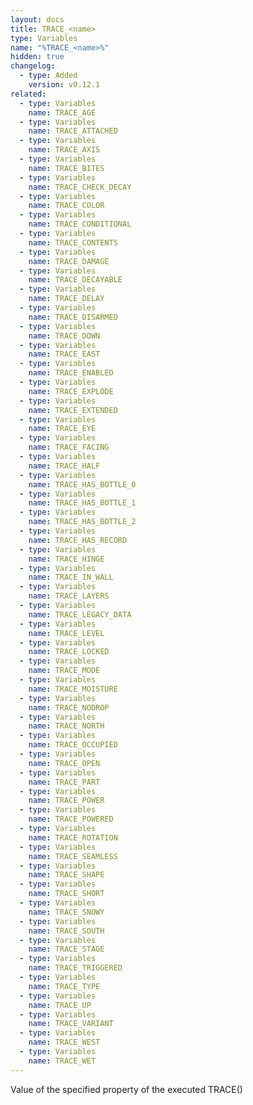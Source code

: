 ```yaml
---
layout: docs
title: TRACE_<name>
type: Variables
name: "%TRACE_<name>%"
hidden: true
changelog:
  - type: Added
    version: v0.12.1
related:
  - type: Variables
    name: TRACE_AGE
  - type: Variables
    name: TRACE_ATTACHED
  - type: Variables
    name: TRACE_AXIS
  - type: Variables
    name: TRACE_BITES
  - type: Variables
    name: TRACE_CHECK_DECAY
  - type: Variables
    name: TRACE_COLOR
  - type: Variables
    name: TRACE_CONDITIONAL
  - type: Variables
    name: TRACE_CONTENTS
  - type: Variables
    name: TRACE_DAMAGE
  - type: Variables
    name: TRACE_DECAYABLE
  - type: Variables
    name: TRACE_DELAY
  - type: Variables
    name: TRACE_DISARMED
  - type: Variables
    name: TRACE_DOWN
  - type: Variables
    name: TRACE_EAST
  - type: Variables
    name: TRACE_ENABLED
  - type: Variables
    name: TRACE_EXPLODE
  - type: Variables
    name: TRACE_EXTENDED
  - type: Variables
    name: TRACE_EYE
  - type: Variables
    name: TRACE_FACING
  - type: Variables
    name: TRACE_HALF
  - type: Variables
    name: TRACE_HAS_BOTTLE_0
  - type: Variables
    name: TRACE_HAS_BOTTLE_1
  - type: Variables
    name: TRACE_HAS_BOTTLE_2
  - type: Variables
    name: TRACE_HAS_RECORD
  - type: Variables
    name: TRACE_HINGE
  - type: Variables
    name: TRACE_IN_WALL
  - type: Variables
    name: TRACE_LAYERS
  - type: Variables
    name: TRACE_LEGACY_DATA
  - type: Variables
    name: TRACE_LEVEL
  - type: Variables
    name: TRACE_LOCKED
  - type: Variables
    name: TRACE_MODE
  - type: Variables
    name: TRACE_MOISTURE
  - type: Variables
    name: TRACE_NODROP
  - type: Variables
    name: TRACE_NORTH
  - type: Variables
    name: TRACE_OCCUPIED
  - type: Variables
    name: TRACE_OPEN
  - type: Variables
    name: TRACE_PART
  - type: Variables
    name: TRACE_POWER
  - type: Variables
    name: TRACE_POWERED
  - type: Variables
    name: TRACE_ROTATION
  - type: Variables
    name: TRACE_SEAMLESS
  - type: Variables
    name: TRACE_SHAPE
  - type: Variables
    name: TRACE_SHORT
  - type: Variables
    name: TRACE_SNOWY
  - type: Variables
    name: TRACE_SOUTH
  - type: Variables
    name: TRACE_STAGE
  - type: Variables
    name: TRACE_TRIGGERED
  - type: Variables
    name: TRACE_TYPE
  - type: Variables
    name: TRACE_UP
  - type: Variables
    name: TRACE_VARIANT
  - type: Variables
    name: TRACE_WEST
  - type: Variables
    name: TRACE_WET
---
```

Value of the specified property of the executed TRACE()
